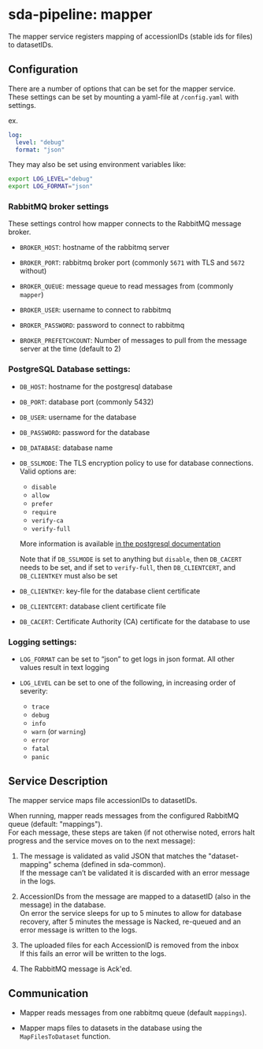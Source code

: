 # sda-pipeline: mapper

The mapper service registers mapping of accessionIDs (stable ids for files) to datasetIDs.

## Configuration

There are a number of options that can be set for the mapper service.
These settings can be set by mounting a yaml-file at `/config.yaml` with settings.

ex.
```yaml
log:
  level: "debug"
  format: "json"
```
They may also be set using environment variables like:
```bash
export LOG_LEVEL="debug"
export LOG_FORMAT="json"
```

### RabbitMQ broker settings

These settings control how mapper connects to the RabbitMQ message broker.

 - `BROKER_HOST`: hostname of the rabbitmq server

 - `BROKER_PORT`: rabbitmq broker port (commonly `5671` with TLS and `5672` without)

 - `BROKER_QUEUE`: message queue to read messages from (commonly `mapper`)

 - `BROKER_USER`: username to connect to rabbitmq

 - `BROKER_PASSWORD`: password to connect to rabbitmq

 - `BROKER_PREFETCHCOUNT`: Number of messages to pull from the message server at the time (default to 2)

### PostgreSQL Database settings:

 - `DB_HOST`: hostname for the postgresql database

 - `DB_PORT`: database port (commonly 5432)

 - `DB_USER`: username for the database

 - `DB_PASSWORD`: password for the database

 - `DB_DATABASE`: database name

 - `DB_SSLMODE`: The TLS encryption policy to use for database connections.
   Valid options are:
    - `disable`
    - `allow`
    - `prefer`
    - `require`
    - `verify-ca`
    - `verify-full`

   More information is available
   [in the postgresql documentation](https://www.postgresql.org/docs/current/libpq-ssl.html#LIBPQ-SSL-PROTECTION)

   Note that if `DB_SSLMODE` is set to anything but `disable`, then `DB_CACERT` needs to be set,
   and if set to `verify-full`, then `DB_CLIENTCERT`, and `DB_CLIENTKEY` must also be set

 - `DB_CLIENTKEY`: key-file for the database client certificate

 - `DB_CLIENTCERT`: database client certificate file

 - `DB_CACERT`: Certificate Authority (CA) certificate for the database to use

### Logging settings:

 - `LOG_FORMAT` can be set to “json” to get logs in json format.
   All other values result in text logging

 - `LOG_LEVEL` can be set to one of the following, in increasing order of severity:
    - `trace`
    - `debug`
    - `info`
    - `warn` (or `warning`)
    - `error`
    - `fatal`
    - `panic`

## Service Description

The mapper service maps file accessionIDs to datasetIDs.

When running, mapper reads messages from the configured RabbitMQ queue (default: "mappings").  
For each message, these steps are taken (if not otherwise noted, errors halt progress and the service moves on to the next message):

1. The message is validated as valid JSON that matches the "dataset-mapping" schema (defined in sda-common).  
If the message can’t be validated it is discarded with an error message in the logs.

1. AccessionIDs from the message are mapped to a datasetID (also in the message) in the database.  
On error the service sleeps for up to 5 minutes to allow for database recovery, after 5 minutes the message is Nacked, re-queued and an error message is written to the logs.

1. The uploaded files for each AccessionID is removed from the inbox  
If this fails an error will be written to the logs.

2. The RabbitMQ message is Ack'ed.


## Communication

 - Mapper reads messages from one rabbitmq queue (default `mappings`).

 - Mapper maps files to datasets in the database using the `MapFilesToDataset` function.
